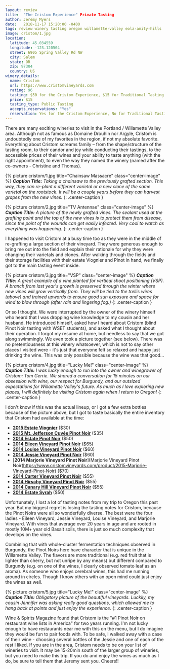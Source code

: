 ```yaml
---
layout: review
title:  "The Cristom Experience" Private Tasting
author: Jeremy Myers
date:   2018-11-17 15:20:00 -0400
tags: review winery tasting oregon willamette-valley eola-amity-hills
image: cristom/1.jpg
location:
  latitude: 45.034559
  longitude: -123.120504
  street: 6905 Spring Valley Rd NW
  city: Salem
  state: OR
  zip: 97304
  country: US
winery_details:
  name: Cristom
  url: https://www.cristomvineyards.com
  rating: 96
  tasting: $50 for the Cristom Experience, $15 for Traditional Tasting
  price: $15
  tasting_type: Public Tasting
  accepts_reservations: "Yes"
  reservation: Yes for the Cristom Experience, No for Traditional Tastings
---
```

There are many exciting wineries to visit in the Portland / Willamette Valley area.  Although not as famous as Domaine Drouhin nor Argyle, Cristom is undoubtedly one of my favorites in the region, if not my absolute favorite.  Everything about Cristom screams family – from the shape/structure of the tasting room, to their candor and joy while conducting their tastings, to the accessible prices of their wines and your ability to taste anything (with the right appointment), to even the way they named the winery (named after the co-owners - Christine and Thomas).  

{% picture cristom/1.jpg title="Chainsaw Massacre" class="center-image" %}
***Caption Title:*** *Taking a chainsaw to the previously grafted section.  This way, they can re-plant a different varietal or a new clone of the same varietal on the rootstock.  It will be a couple years before they can harvest grapes from the new vines.*
{: .center-caption }

{% picture cristom/2.jpg title="TV Antennae" class="center-image" %}
***Caption Title:*** *A picture of the newly grafted vines.  The sealant used at the grafting point and the top of the new vines is to protect them from disease, since the point of the wounds can get easily infected.  Very cool to watch as everything was happening.*
{: .center-caption }

I happened to visit Cristom at a busy time too as they were in the middle of re-grafting a large section of their vineyard.  They were generous enough to bring me out into the field and explain their rationale for why they were changing their varietals and clones.  After walking through the fields and their storage facilities with their estate Viognier and Pinot in hand, we finally got to the main tasting event inside.

{% picture cristom/3.jpg title="VSP" class="center-image" %}
***Caption Title:*** *A great example of a vine planted for vertical shoot positioning (VSP).  A branch from last year's growth is preserved through the winter where new vines will grow vertically from.  They will be tied to the trellis wires (above) and trained upwards to ensure good sun exposure and space for wind to blow through (after rain and lingering fog.)*
{: .center-caption }

Or so I thought.  We were interrupted by the owner of the winery himself who heard that I was dropping wine knowledge to my cousin and her husband.  He introduced himself, asked how I heard about Cristom (blind Pinot Noir tasting with WSET students), and asked what I thought about their operation.  I forgot my resume at home, but needless to say that we got along swimmingly.  We even took a picture together (see below).  There was no pretentiousness at this winery whatsoever, which is not to say other places I visited were - it's just that everyone felt so relaxed and happy just drinking the wine.  This was only possible because the wine was that good...

{% picture cristom/4.jpg title="Lucky Me!" class="center-image" %}
***Caption Title:*** *I was lucky enough to run into the owner and winegrower of Cristom: Tom Gerrie.  We shared a conversation for 15 minutes on our obsession with wine, our respect for Burgundy, and our outsized expectations for Willamette Valley's future.  As much as I love exploring new places, I will definitely be visiting Cristom again when I return to Oregon!*
{: .center-caption }

I don't know if this was the actual lineup, or I got a few extra bottles because of the picture above, but I got to taste basically the entire inventory that Cristom had available at the time:

* [**2015 Estate Viognier**](https://www.cristomvineyards.com/product/2016-Estate-Viognier) ($30)
* [**2015 Mt. Jefferson Cuvée Pinot Noir**](https://www.cristomvineyards.com/product/2016-Mt--Jefferson-Cuv-e-Pinot-Noir) ($35)
* [**2014 Estate Pinot Noir**](https://www.cristomvineyards.com/product/2014-Estate-Pinot-Noir) ($50)
* [**2014 Eileen Vineyard Pinot Noir**](https://www.cristomvineyards.com/product/2015-Eileen-Vineyard-Pinot-Noir) ($65)
* [**2014 Louise Vineyard Pinot Noir**](https://www.cristomvineyards.com/product/14-Louise-Vineyard-Pinot-Noir-750ml) ($60)
* [**2014 Jessie Vineyard Pinot Noir**](https://www.cristomvineyards.com/product/14-Jessie-Vineyard-Pinot-Noir-750ml) ($60)
* [**2014 Marjorie Vineyard Pinot Noir**](Marjorie Vineyard Pinot Noir(https://www.cristomvineyards.com/product/2015-Marjorie-Vineyard-Pinot-Noir) ($70)
* [**2014 Carter Vineyard Pinot Noir**](https://www.cristomvineyards.com/product/2014-Carter-Vineyard-Pinot-Noir) ($55)
* [**2014 Hirschy Vineyard Pinot Noir**](https://www.cristomvineyards.com/product/2014-Hirschy-Vineyard-Pinot-Noir) ($55)
* [**2014 Canary Hill Vineyard Pinot Noir**](https://www.cristomvineyards.com/product/2014-Canary-Hill-Vineyard-Pinot-Noir) ($55)
* [**2014 Estate Syrah**](https://www.cristomvineyards.com/product/2015-Estate-Syrah) ($50)

Unfortunately, I lost a lot of tasting notes from my trip to Oregon this past year.  But my biggest regret is losing the tasting notes for Cristom, because the Pinot Noirs were all so wonderfully diverse.  The best were the four ladies - Eileen Vineyard, Jessie Vineyard, Louise Vineyard, and Marjorie Vineyard.  With vines that average over 20 years in age and are rooted in mostly 10M+ year old Basalt soils, there is just so much complexity that develops on the vines.

Combining that with whole-cluster fermentation techniques observed in Burgundy, the Pinot Noirs here have character that is unique in the Willamette Valley.  The flavors are more traditional (e.g. red fruit that is lighter than cherry, but not unripe by any means) but different compared to Burgundy (e.g. on one of the wines, I clearly observed tomato leaf as an aroma).  As someone who enjoys cerebral wines, this had me running around in circles.  Though I know others with an open mind could just enjoy the wines as well.

{% picture cristom/5.jpg title="Lucky Me!" class="center-image" %}
***Caption Title:*** *Obligatory picture of the beautiful vineyards.  Luckily, my cousin Jennifer was asking really good questions, which allowed me to hang back at points and just enjoy the experience.*
{: .center-caption }

Wine & Spirits Magazine found that Cristom is the "#1 Pinot Noir on restaurant wine lists in America" for two years running.  I'm not lucky enough to have restaurants near me with this on the menu, but I do imagine they would be fun to pair foods with.  To be safe, I walked away with a case of their wine - choosing several bottles of the Jessie and one of each of the rest I liked.  If you are in the area, Cristom needs to be on your list of wineries to visit.  It may be 15-20min south of the larger group of wineries, but you need to make this trip.  If you do and enjoy the wines as much as I do, be sure to tell them that Jeremy sent you.  Cheers!!

